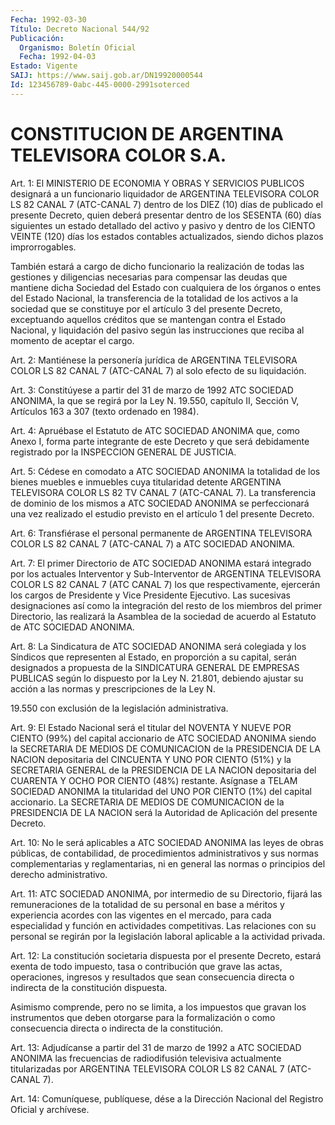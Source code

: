 ```yaml
---
Fecha: 1992-03-30
Título: Decreto Nacional 544/92
Publicación:
  Organismo: Boletín Oficial
  Fecha: 1992-04-03
Estado: Vigente
SAIJ: https://www.saij.gob.ar/DN19920000544
Id: 123456789-0abc-445-0000-2991soterced
---
```

# CONSTITUCION DE ARGENTINA TELEVISORA COLOR S.A.

<a id="1"></a>
Art. 1: El MINISTERIO DE ECONOMIA Y OBRAS Y SERVICIOS PUBLICOS designará  a  un  funcionario  liquidador  de  ARGENTINA TELEVISORA COLOR LS 82 CANAL 7 (ATC-CANAL 7) dentro de los  DIEZ  (10) días de publicado  el  presente  Decreto, quien deberá presentar dentro  de los SESENTA (60) días siguientes  un  estado detallado del activo y pasivo  y  dentro  de  los  CIENTO VEINTE (120)  días  los  estados contables  actualizados,  siendo    dichos  plazos  improrrogables.

También  estará  a  cargo de dicho funcionario  la  realización  de todas las gestiones y  diligencias  necesarias  para  compensar las deudas  que  mantiene  dicha Sociedad del Estado con cualquiera  de los órganos o entes del  Estado  Nacional,  la  transferencia de la totalidad  de  los activos a la sociedad que se constituye  por  el artículo 3 del presente  Decreto, exceptuando aquellos créditos que se mantengan contra el Estado  Nacional,  y  liquidación del pasivo según las instrucciones que reciba al momento  de aceptar el cargo.

<a id="2"></a>
Art.  2:  Mantiénese  la  personería  jurídica  de  ARGENTINA TELEVISORA  COLOR  LS 82 CANAL 7 (ATC-CANAL 7) al solo efecto de su liquidación.

<a id="3"></a>
Art.  3:  Constitúyese  a  partir  del 31 de marzo de 1992 ATC SOCIEDAD ANONIMA, la que se regirá por la  Ley  N. 19.550, capítulo II,  Sección  V,  Artículos  163  a 307 (texto ordenado  en  1984).

<a id="4"></a>
Art. 4: Apruébase el Estatuto de ATC SOCIEDAD ANONIMA que, como Anexo  I,  forma  parte  integrante  de  este  Decreto  y  que será debidamente  registrado  por  la  INSPECCION  GENERAL  DE JUSTICIA.

<a id="5"></a>
Art. 5: Cédese en comodato a ATC SOCIEDAD ANONIMA la totalidad de  los   bienes  muebles  e  inmuebles  cuya  titularidad  detente ARGENTINA  TELEVISORA  COLOR  LS  82  TV  CANAL 7 (ATC-CANAL 7). La transferencia de dominio de los mismos a ATC  SOCIEDAD  ANONIMA  se perfeccionará  una vez realizado el estudio previsto en el artículo 1 del presente Decreto.

<a id="6"></a>
Art.  6:  Transfiérase  el  personal  permanente  de ARGENTINA TELEVISORA  COLOR  LS  82  CANAL  7  (ATC-CANAL  7)  a ATC SOCIEDAD ANONIMA.

<a id="7"></a>
Art.  7:  El  primer Directorio de ATC SOCIEDAD ANONIMA estará integrado  por  los  actuales   Interventor  y  Sub-Interventor  de ARGENTINA TELEVISORA COLOR LS 82  CANAL  7  (ATC  CANAL  7) los que respectivamente,    ejercerán  los  cargos  de  Presidente  y  Vice Presidente Ejecutivo.  Las  sucesivas  designaciones  así  como  la integración  del  resto  de los miembros del primer Directorio, las realizará la Asamblea de la  sociedad de acuerdo al Estatuto de ATC SOCIEDAD ANONIMA.

<a id="8"></a>
Art. 8: La Sindicatura de ATC SOCIEDAD ANONIMA será colegiada y los  Síndicos  que  representen  al  Estado,  en  proporción  a  su capital,  serán designados a propuesta de la SINDICATURA GENERAL DE EMPRESAS PUBLICAS según lo dispuesto por la Ley N. 21.801, debiendo ajustar su  acción a  las  normas  y  prescripciones de la  Ley  N.

19.550 con exclusión de la legislación administrativa.

<a id="9"></a>
Art. 9: El Estado Nacional será el titular del NOVENTA Y NUEVE POR CIENTO  (99%)  del  capital  accionario de ATC SOCIEDAD ANONIMA siendo la SECRETARIA DE MEDIOS DE  COMUNICACION  de  la PRESIDENCIA DE LA NACION depositaria del CINCUENTA Y UNO POR CIENTO  (51%) y la SECRETARIA  GENERAL de la PRESIDENCIA DE LA NACION depositaria  del CUARENTA  Y OCHO  POR  CIENTO  (48%)  restante.  Asígnase  a  TELAM SOCIEDAD ANONIMA  la  titularidad  del  UNO  POR  CIENTO  (1%)  del capital  accionario.  La SECRETARIA DE MEDIOS DE COMUNICACION de la PRESIDENCIA  DE LA NACION  será  la  Autoridad  de  Aplicación  del presente Decreto.

<a id="10"></a>
Art. 10: No le será aplicables a ATC SOCIEDAD ANONIMA las leyes de obras públicas, de contabilidad, de procedimientos administrativos  y  sus normas complementarias y reglamentarias, ni en general las normas  o  principios  del  derecho  administrativo.

<a id="11"></a>
Art. 11: ATC SOCIEDAD ANONIMA, por intermedio de su Directorio, fijará  las remuneraciones de la totalidad de su personal en base a méritos y  experiencia acordes con las vigentes en el mercado, para cada  especialidad  y  función  en  actividades  competitivas.  Las relaciones  con  su  personal se regirán por la legislación laboral aplicable a la actividad privada.

<a id="12"></a>
Art.  12: La constitución societaria dispuesta por el presente Decreto, estará  exenta  de  todo impuesto, tasa o contribución que grave  las  actas, operaciones,  ingresos  y  resultados  que  sean consecuencia  directa  o  indirecta  de  la constitución dispuesta.

Asimismo comprende, pero no se limita, a los  impuestos  que gravan los instrumentos que deben otorgarse para la formalización  o  como consecuencia directa o indirecta de la constitución.

<a id="13"></a>
Art.  13:  Adjudícanse  a partir del 31 de marzo de 1992 a ATC SOCIEDAD  ANONIMA  las  frecuencias   de  radiodifusión  televisiva actualmente  titularizadas por ARGENTINA  TELEVISORA  COLOR  LS  82 CANAL 7 (ATC-CANAL 7).

<a id="14"></a>
Art. 14: Comuníquese, publíquese, dése a la Dirección Nacional del Registro Oficial y archívese.